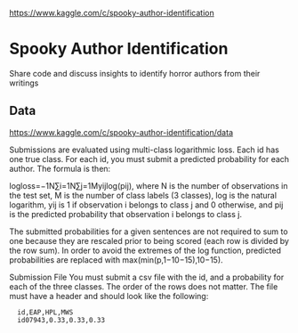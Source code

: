 https://www.kaggle.com/c/spooky-author-identification

# Spooky Author Identification
Share code and discuss insights to identify horror authors from their writings


## Data
https://www.kaggle.com/c/spooky-author-identification/data


Submissions are evaluated using multi-class logarithmic loss. Each id has one true class. For each id, you must submit a predicted probability for each author. The formula is then:

logloss=−1N∑i=1N∑j=1Myijlog(pij),
where N is the number of observations in the test set, M is the number of class labels (3 classes), log is the natural logarithm, yij is 1 if observation i belongs to class j and 0 otherwise, and pij is the predicted probability that observation i belongs to class j.

The submitted probabilities for a given sentences are not required to sum to one because they are rescaled prior to being scored (each row is divided by the row sum). In order to avoid the extremes of the log function, predicted probabilities are replaced with max(min(p,1−10−15),10−15).

Submission File
You must submit a csv file with the id, and a probability for each of the three classes.
The order of the rows does not matter. The file must have a header and should look like the following:


      id,EAP,HPL,MWS
      id07943,0.33,0.33,0.33
